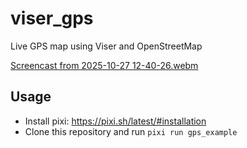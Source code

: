 # viser_gps
Live GPS map using Viser and OpenStreetMap

[Screencast from 2025-10-27 12-40-26.webm](https://github.com/user-attachments/assets/4c962572-4cd2-4e7d-992b-e18771ba57e4)


## Usage
- Install pixi: https://pixi.sh/latest/#installation
- Clone this repository and run `pixi run gps_example`
